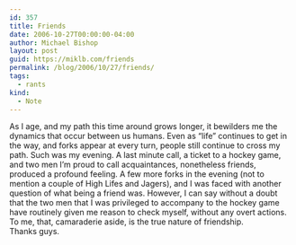 ```yaml
---
id: 357
title: Friends
date: 2006-10-27T00:00:00-04:00
author: Michael Bishop
layout: post
guid: https://miklb.com/friends
permalink: /blog/2006/10/27/friends/
tags:
  - rants
kind:
  - Note
---
```

<p>As I age, and my path this time around grows longer, it bewilders me the dynamics that occur between us humans.  Even as “life” continues to get in the way, and forks appear at every turn, people still continue to cross my path.  Such was my evening.  A last minute call, a ticket to a hockey game, and two men I’m proud to call acquaintances, nonetheless friends, produced a profound feeling.
  A few more forks in the evening (not to mention a couple of High Lifes and Jagers), and I was faced with another question of what being a friend was.
However, I can say without a doubt that the two men that I was privileged to accompany to the hockey game have routinely given me reason to check myself, without any overt actions.  To me, that,  camaraderie aside, is the true nature of friendship.<br />
Thanks guys.</p>